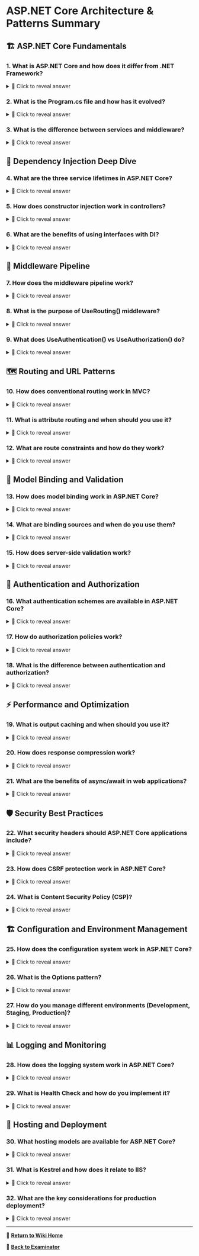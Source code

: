 # ASP.NET Core Architecture & Patterns Summary

## 🏗️ ASP.NET Core Fundamentals

### 1. What is ASP.NET Core and how does it differ from .NET Framework?

<details>
<summary>🤔 Click to reveal answer</summary>

ASP.NET Core is a cross-platform, high-performance framework for building modern web applications:
- **Cross-platform**: Runs on Windows, macOS, and Linux
- **Open source**: Fully open source with community contributions
- **Performance**: Significantly faster than .NET Framework
- **Modular**: Pay-for-play model - only include what you need
- **Cloud-ready**: Built for containerization and cloud deployment
- **Unified**: Web APIs and MVC in single framework

</details>

### 2. What is the Program.cs file and how has it evolved?

<details>
<summary>🤔 Click to reveal answer</summary>

The application entry point that configures services and middleware:
- **Minimal hosting model**: Single file configuration (NET 6+)
- **Service registration**: `builder.Services.AddControllers()`
- **Middleware pipeline**: `app.UseRouting()`, `app.UseAuthentication()`
- **Environment-specific**: Different configurations for Development/Production
- **Dependency injection**: Built-in container configuration

</details>

### 3. What is the difference between services and middleware?

<details>
<summary>🤔 Click to reveal answer</summary>

**Services**:
- Registered in DI container during startup
- Provide functionality throughout application lifetime
- Examples: Repository classes, database contexts, authentication services

**Middleware**:
- Components in the request pipeline
- Process HTTP requests and responses
- Examples: Authentication, routing, error handling, static files
- Order matters - pipeline executes in sequence

</details>

## 🔧 Dependency Injection Deep Dive

### 4. What are the three service lifetimes in ASP.NET Core?

<details>
<summary>🤔 Click to reveal answer</summary>

- **Singleton**: Single instance for entire application lifetime
  - `services.AddSingleton<IService, Service>()`
  - Use for stateless services, expensive-to-create objects
  
- **Scoped**: One instance per HTTP request
  - `services.AddScoped<IService, Service>()`
  - Use for database contexts, request-specific services
  
- **Transient**: New instance every time requested
  - `services.AddTransient<IService, Service>()`
  - Use for lightweight, stateless services

</details>

### 5. How does constructor injection work in controllers?

<details>
<summary>🤔 Click to reveal answer</summary>

Controllers receive dependencies through constructor parameters:
```csharp
public class ProductController : Controller
{
    private readonly IProductRepository _repository;
    private readonly ILogger<ProductController> _logger;
    
    public ProductController(IProductRepository repository, ILogger<ProductController> logger)
    {
        _repository = repository;
        _logger = logger;
    }
}
```
ASP.NET Core's DI container automatically resolves and injects registered services.

</details>

### 6. What are the benefits of using interfaces with DI?

<details>
<summary>🤔 Click to reveal answer</summary>

- **Loose coupling**: Controller depends on abstraction, not concrete implementation
- **Testability**: Easy to mock interfaces for unit testing
- **Flexibility**: Swap implementations without changing dependent code
- **SOLID principles**: Follows Dependency Inversion Principle
- **Configuration**: Different implementations for different environments

</details>

## 🚀 Middleware Pipeline

### 7. How does the middleware pipeline work?

<details>
<summary>🤔 Click to reveal answer</summary>

Request flows through middleware components in order:
1. **Request path**: Each middleware can process request
2. **Chain**: Calls `next()` to pass to next middleware
3. **Response path**: Processes response in reverse order
4. **Short-circuiting**: Middleware can end pipeline early

Common order: Exception → HTTPS → Static Files → Routing → Authentication → Authorization → Endpoints

</details>

### 8. What is the purpose of UseRouting() middleware?

<details>
<summary>🤔 Click to reveal answer</summary>

Determines which endpoint should handle the request:
- **Route matching**: Matches URL patterns to actions
- **Parameter extraction**: Extracts route values (id, action, controller)
- **Endpoint selection**: Selects the appropriate controller action
- **Must come before**: Authentication/Authorization middleware that need route info

</details>

### 9. What does UseAuthentication() vs UseAuthorization() do?

<details>
<summary>🤔 Click to reveal answer</summary>

**UseAuthentication()**:
- Identifies WHO the user is
- Validates authentication tokens/cookies
- Sets `HttpContext.User` identity
- Must come before authorization

**UseAuthorization()**:
- Determines WHAT the user can do
- Checks roles, policies, and permissions
- Blocks unauthorized access to protected resources
- Depends on user identity from authentication

</details>

## 🗺️ Routing and URL Patterns

### 10. How does conventional routing work in MVC?

<details>
<summary>🤔 Click to reveal answer</summary>

Default pattern: `{controller=Home}/{action=Index}/{id?}`
- **Controller**: Maps to controller class name (without "Controller")
- **Action**: Maps to public method in controller
- **Optional parameters**: `?` makes parameter optional
- **Defaults**: Specified with `=` operator
- **Constraints**: Can add type/format constraints

Example: `/Product/Details/5` → `ProductController.Details(id: 5)`

</details>

### 11. What is attribute routing and when should you use it?

<details>
<summary>🤔 Click to reveal answer</summary>

Route attributes directly on controllers/actions:
```csharp
[Route("api/products")]
public class ProductController : Controller
{
    [HttpGet("{id:int}")]
    public IActionResult GetProduct(int id) { }
}
```

**Use when**:
- RESTful APIs with specific URL patterns
- Complex routing requirements
- Need precise control over URLs
- Building Web APIs

</details>

### 12. What are route constraints and how do they work?

<details>
<summary>🤔 Click to reveal answer</summary>

Restrict which requests match a route:
- **Type constraints**: `{id:int}`, `{price:decimal}`
- **Format constraints**: `{date:datetime}`, `{guid:guid}`
- **Range constraints**: `{page:int:min(1)}`
- **Regex constraints**: `{code:regex(^[A-Z]{{3}}$)}`

Ensures parameters meet requirements before action is called.

</details>

## 📝 Model Binding and Validation

### 13. How does model binding work in ASP.NET Core?

<details>
<summary>🤔 Click to reveal answer</summary>

Automatically maps HTTP request data to action parameters:
1. **Route values**: `/Product/Details/5` → `id = 5`
2. **Query string**: `?name=laptop&page=2`
3. **Form data**: POST form fields
4. **Request body**: JSON/XML for APIs
5. **Headers**: Custom headers if specified

Order: Route → Query String → Form → Body

</details>

### 14. What are binding sources and when do you use them?

<details>
<summary>🤔 Click to reveal answer</summary>

Attributes that specify where to get parameter values:
- **[FromRoute]**: From URL route values
- **[FromQuery]**: From query string parameters
- **[FromForm]**: From form data
- **[FromBody]**: From request body (JSON/XML)
- **[FromHeader]**: From HTTP headers
- **[FromServices]**: From dependency injection container

Useful when automatic binding is ambiguous or insufficient.

</details>

### 15. How does server-side validation work?

<details>
<summary>🤔 Click to reveal answer</summary>

Multi-layer validation approach:
1. **Data Annotations**: `[Required]`, `[Range]`, `[EmailAddress]`
2. **Model State**: `ModelState.IsValid` checks all validations
3. **Custom Validation**: `IValidatableObject`, custom attributes
4. **Client-side**: JavaScript validation for better UX
5. **Error Display**: Validation helpers in Razor views

Always validate server-side even with client validation.

</details>

## 🔐 Authentication and Authorization

### 16. What authentication schemes are available in ASP.NET Core?

<details>
<summary>🤔 Click to reveal answer</summary>

- **Cookie Authentication**: Traditional web apps with login forms
- **JWT Bearer**: APIs and SPAs with JSON Web Tokens
- **Identity**: Full-featured user management system
- **External Providers**: Google, Facebook, Microsoft OAuth
- **Windows Authentication**: Domain-based authentication
- **Certificate Authentication**: Client certificate validation

</details>

### 17. How do authorization policies work?

<details>
<summary>🤔 Click to reveal answer</summary>

Fine-grained permission system:
```csharp
services.AddAuthorization(options =>
{
    options.AddPolicy("AdminOnly", policy => 
        policy.RequireRole("Admin"));
    options.AddPolicy("MinAge18", policy => 
        policy.RequireClaim("Age", "18", "19", "20"...));
});
```

Apply with `[Authorize(Policy = "AdminOnly")]` on controllers/actions.

</details>

### 18. What is the difference between authentication and authorization?

<details>
<summary>🤔 Click to reveal answer</summary>

**Authentication** (Who are you?):
- Verifies user identity
- Login process with credentials
- Issues authentication token/cookie
- `HttpContext.User.Identity.IsAuthenticated`

**Authorization** (What can you do?):
- Determines permissions and access rights
- Checks roles, policies, claims
- Protects resources and actions
- `[Authorize]` attributes and policies

</details>

## ⚡ Performance and Optimization

### 19. What is output caching and when should you use it?

<details>
<summary>🤔 Click to reveal answer</summary>

Stores rendered page output to serve repeated requests faster:
- **Page-level**: Cache entire page responses
- **Partial-level**: Cache parts of pages (ViewComponents)
- **Distributed**: Share cache across multiple servers
- **Vary by**: Cache different versions by user, parameters, headers

Use for: Static content, expensive database queries, rarely-changing data.

</details>

### 20. How does response compression work?

<details>
<summary>🤔 Click to reveal answer</summary>

Reduces response size using compression algorithms:
- **Gzip**: Most common compression format
- **Brotli**: Better compression, newer browsers
- **Automatic**: Negotiates best compression with client
- **Selective**: Compress only certain content types
- **Configuration**: Set compression levels and thresholds

Significantly reduces bandwidth usage and improves performance.

</details>

### 21. What are the benefits of async/await in web applications?

<details>
<summary>🤔 Click to reveal answer</summary>

**Scalability**: Threads aren't blocked waiting for I/O operations
- **Thread pool efficiency**: More requests handled with same threads
- **Database calls**: `await dbContext.SaveChangesAsync()`
- **HTTP calls**: `await httpClient.GetAsync()`
- **File operations**: `await File.ReadAllTextAsync()`

Critical for high-traffic applications with database/API dependencies.

</details>

## 🛡️ Security Best Practices

### 22. What security headers should ASP.NET Core applications include?

<details>
<summary>🤔 Click to reveal answer</summary>

Essential security headers:
- **HSTS**: Force HTTPS connections
- **X-Frame-Options**: Prevent clickjacking
- **X-Content-Type-Options**: Prevent MIME sniffing
- **X-XSS-Protection**: Enable browser XSS filtering
- **CSP**: Content Security Policy against XSS
- **Referrer-Policy**: Control referrer information

Use security header middleware or configure manually.

</details>

### 23. How does CSRF protection work in ASP.NET Core?

<details>
<summary>🤔 Click to reveal answer</summary>

Anti-forgery token system:
1. **Token generation**: Server generates unique token per form
2. **Token inclusion**: Hidden field in HTML forms
3. **Token validation**: `[ValidateAntiForgeryToken]` validates token
4. **Automatic**: Razor forms include tokens automatically
5. **AJAX support**: Include tokens in AJAX requests

Protects against Cross-Site Request Forgery attacks.

</details>

### 24. What is Content Security Policy (CSP)?

<details>
<summary>🤔 Click to reveal answer</summary>

HTTP header that controls which resources browsers can load:
- **Script sources**: Whitelist JavaScript sources
- **Style sources**: Control CSS loading
- **Image sources**: Restrict image origins
- **Inline blocking**: Prevent inline scripts/styles
- **Reporting**: Get reports of policy violations

Powerful defense against XSS and code injection attacks.

</details>

## 🏗️ Configuration and Environment Management

### 25. How does the configuration system work in ASP.NET Core?

<details>
<summary>🤔 Click to reveal answer</summary>

Hierarchical configuration from multiple sources:
1. **appsettings.json**: Base configuration
2. **appsettings.{Environment}.json**: Environment-specific
3. **Environment variables**: System and process variables
4. **Command line**: Arguments passed to application
5. **User secrets**: Development-time secrets
6. **Azure Key Vault**: Production secrets management

Later sources override earlier ones.

</details>

### 26. What is the Options pattern?

<details>
<summary>🤔 Click to reveal answer</summary>

Strongly-typed configuration binding:
```csharp
public class DatabaseOptions
{
    public string ConnectionString { get; set; }
    public int CommandTimeout { get; set; }
}

services.Configure<DatabaseOptions>(Configuration.GetSection("Database"));
```

Access via `IOptions<DatabaseOptions>` in controllers/services.
Provides type safety and validation for configuration.

</details>

### 27. How do you manage different environments (Development, Staging, Production)?

<details>
<summary>🤔 Click to reveal answer</summary>

**Environment detection**: `ASPNETCORE_ENVIRONMENT` variable
- **Development**: Debug info, detailed errors, hot reload
- **Staging**: Production-like but with testing tools
- **Production**: Optimized, minimal logging, error pages

**Configuration**: Different appsettings files, services, and middleware per environment.

</details>

## 📊 Logging and Monitoring

### 28. How does the logging system work in ASP.NET Core?

<details>
<summary>🤔 Click to reveal answer</summary>

Built-in logging framework with multiple providers:
- **Log levels**: Trace, Debug, Information, Warning, Error, Critical
- **Categories**: Namespace-based logger categories
- **Providers**: Console, Debug, EventSource, File, Cloud providers
- **Structured logging**: Support for structured log data
- **Filtering**: Configure what gets logged where

Inject `ILogger<T>` into services for logging.

</details>

### 29. What is Health Check and how do you implement it?

<details>
<summary>🤔 Click to reveal answer</summary>

Monitor application health and dependencies:
```csharp
services.AddHealthChecks()
    .AddDbContext<ApplicationDbContext>()
    .AddUrlGroup(new Uri("https://api.example.com"), "External API");

app.MapHealthChecks("/health");
```

**Checks**: Database connectivity, external services, disk space
**Responses**: Healthy, Degraded, Unhealthy status with details

</details>

## 🚀 Hosting and Deployment

### 30. What hosting models are available for ASP.NET Core?

<details>
<summary>🤔 Click to reveal answer</summary>

- **In-process**: Hosted inside IIS worker process (fastest)
- **Out-of-process**: Separate process with IIS as reverse proxy
- **Kestrel**: Cross-platform web server (can run standalone)
- **Docker**: Containerized deployment
- **Cloud services**: Azure App Service, AWS Elastic Beanstalk
- **Self-hosted**: Console application hosting

</details>

### 31. What is Kestrel and how does it relate to IIS?

<details>
<summary>🤔 Click to reveal answer</summary>

**Kestrel**: Built-in, cross-platform web server
- Fast, lightweight HTTP server
- Runs on all platforms
- Can run standalone or behind reverse proxy

**With IIS**: IIS acts as reverse proxy
- IIS handles static files, SSL, compression
- Kestrel handles dynamic content
- Best performance and feature combination on Windows

</details>

### 32. What are the key considerations for production deployment?

<details>
<summary>🤔 Click to reveal answer</summary>

**Performance**:
- Enable response compression and caching
- Use production-optimized builds
- Configure appropriate timeout values

**Security**:
- Use HTTPS everywhere
- Enable security headers
- Keep frameworks and dependencies updated

**Monitoring**:
- Implement health checks
- Configure structured logging
- Set up application performance monitoring

</details>

---

📖 **[Return to Wiki Home](Home)**

🎯 **[Back to Examinator](https://github.com/QRY91/examinator)**